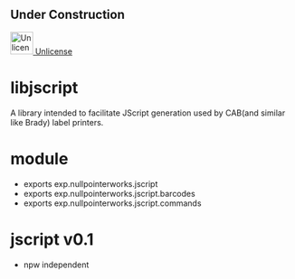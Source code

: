 ## Under Construction ##

<a target="_blank" href="https://unlicense.org"><img src="https://unlicense.org/pd-icon.png" alt="Unlicense" width="40"/> Unlicense</a>

# libjscript
A library intended to facilitate JScript generation used by CAB(and similar like Brady) label printers. 

# module
* exports exp.nullpointerworks.jscript
* exports exp.nullpointerworks.jscript.barcodes
* exports exp.nullpointerworks.jscript.commands
	
# jscript v0.1
* npw independent
